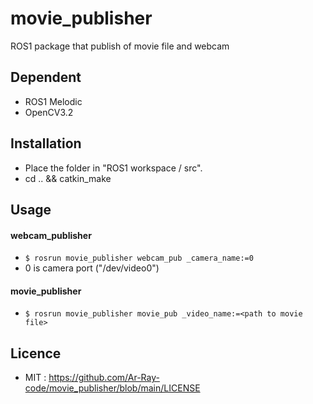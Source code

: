 # movie_publisher
ROS1 package that publish of movie file and webcam

## Dependent

- ROS1 Melodic
- OpenCV3.2

## Installation

- Place the folder in "ROS1 workspace / src".
- cd .. && catkin_make

## Usage

#### webcam_publisher

- `$ rosrun movie_publisher webcam_pub _camera_name:=0 `
- 0 is camera port ("/dev/video0")

#### movie_publisher

- `$ rosrun movie_publisher movie_pub _video_name:=<path to movie file>`

## Licence

- MIT : https://github.com/Ar-Ray-code/movie_publisher/blob/main/LICENSE